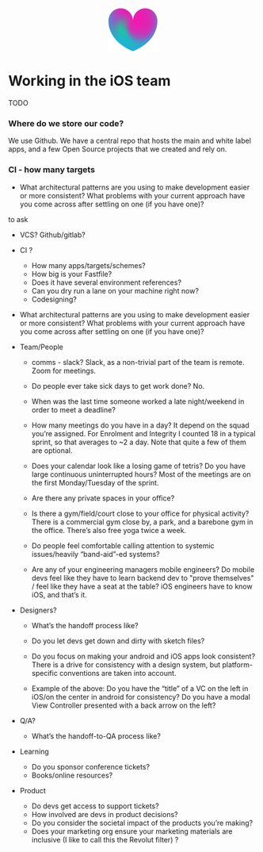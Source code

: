 <p align="center">
<img src="logo.png">
</p>


Working in the iOS team
==================================

TODO

### Where do we store our code?
We use Github. We have a central repo that hosts the main and white label apps, and a few Open Source projects that we created and rely on.

### CI - how many targets 

* What architectural patterns are you using to make development easier or more consistent? What problems with your current approach have you come across after settling on one (if you have one)?


to ask
* VCS? Github/gitlab?
* CI ?
    * How many apps/targets/schemes?
    * How big is your Fastfile?
    * Does it have several environment references?
    * Can you dry run a lane on your machine right now?
    * Codesigning?
* What architectural patterns are you using to make development easier or more consistent? What problems with your current approach have you come across after settling on one (if you have one)?
* Team/People
    * comms - slack?
Slack, as a non-trivial part of the team is remote. Zoom for meetings.

    * Do people ever take sick days to get work done?
No.

    * When was the last time someone worked a late night/weekend in order to meet a deadline?
    * How many meetings do you have in a day?
It depend on the squad you’re assigned. For Enrolment and Integrity I counted 18 in a typical sprint, so that averages to ~2 a day. Note that quite a few of them are optional.

    * Does your calendar look like a losing game of tetris? Do you have large continuous uninterrupted hours?
Most of the meetings are on the first Monday/Tuesday of the sprint.

    * Are there any private spaces in your office?
    * Is there a gym/field/court close to your office for physical activity?
There is a commercial gym close by, a park, and a barebone gym in the office. There’s also free yoga twice a week.

    * Do people feel comfortable calling attention to systemic issues/heavily “band-aid”-ed systems?
    * Are any of your engineering managers mobile engineers? Do mobile devs feel like they have to learn backend dev to "prove themselves" / feel like they have a seat at the table?
iOS engineers have to know iOS, and that’s it.

* Designers?
    * What’s the handoff process like?
    * Do you let devs get down and dirty with sketch files?
    * Do you focus on making your android and iOS apps look consistent?
There is a drive for consistency with a design system, but platform-specific conventions are taken into account.

    * Example of the above: Do you have the “title” of a VC on the left in iOS/on the center in android for consistency? Do you have a modal View Controller presented with a back arrow on the left?
* Q/A?
    * What’s the handoff-to-QA process like?
* Learning
    * Do you sponsor conference tickets?
    * Books/online resources?
* Product
    * Do devs get access to support tickets?
    * How involved are devs in product decisions?
    * Do you consider the societal impact of the products you’re making?
    * Does your marketing org ensure your marketing materials are inclusive (I like to call this the Revolut filter) ?
